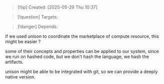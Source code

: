 
>[!tip] Created: [2025-05-29 Thu 10:37]

>[!question] Targets: 

>[!danger] Depends: 

if we used unison to coordinate the marketplace of compute resource, this might be easier ?

some of their concepts and properties can be applied to our system, since we run on hashed code, but we don't hash the language, we hash the artifacts.

unison might be able to be integrated with git, so we can provide a deeply native version.
